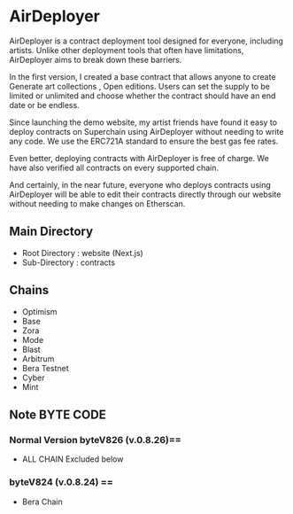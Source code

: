 # AirDeployer
AirDeployer is a contract deployment tool designed for everyone, including artists. Unlike other deployment tools that often have limitations, AirDeployer aims to break down these barriers.

In the first version, I created a base contract that allows anyone to create Generate art collections , Open editions. Users can set the supply to be limited or unlimited and choose whether the contract should have an end date or be endless.

Since launching the demo website, my artist friends have found it easy to deploy contracts on Superchain using AirDeployer without needing to write any code. We use the ERC721A standard to ensure the best gas fee rates.

Even better, deploying contracts with AirDeployer is free of charge. We have also verified all contracts on every supported chain.

And certainly, in the near future, everyone who deploys contracts using AirDeployer will be able to edit their contracts directly through our website without needing to make changes on Etherscan.

## Main Directory
- Root Directory : website (Next.js)
- Sub-Directory : contracts

## Chains
- Optimism
- Base
- Zora
- Mode
- Blast
- Arbitrum
- Bera Testnet
- Cyber
- Mint

## Note BYTE​ CODE

### Normal Version byteV826 (v.0.8.26)==
- ALL CHAIN Excluded below

### byteV824 (v.0.8.24) ==
- Bera Chain


